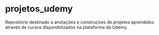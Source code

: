 # projetos_udemy
Repositório destinado a anotações e construções de projetos aprendidos através de cursos disponibilizados na plataforma da Udemy.
